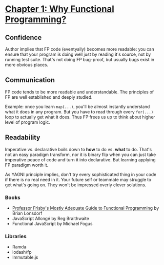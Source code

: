 # [Chapter 1: Why Functional Programming?](https://github.com/getify/Functional-Light-JS/blob/master/manuscript/ch1.md/#chapter-1-why-functional-programming)

## Confidence

Author implies that FP code (eventyally) becomes more readable: you can ensure that your program is doing well just by reading it's source, not by running test suite. That's not doing FP bug-proof, but usually bugs exist in more obvious places.

## Communication

FP code tends to be more readable and understandable. The principles of FP are well established and deeply studied.

Example: once you learn `map(...)`, you'll be almost instantly understand what it does in any program. But you have to read through every `for(...)` loop to actually get what it does. Thus FP frees us up to think about higher level of program logic.

## Readability

Imperative vs. declarative boils down to **how** to do vs. **what** to do. That's not an easy paradigm transform, nor it is binary flip when you can just take imperative peace of code and turn it into declarative. But learning applying FP paradigm worth it.

As YAGNI principle implies, don't try every sophisticated thing in your code if there is no real need in it. Your future self or teammate may struggle to get what's going on. They won't be impressed overly clever solutions.

### Books

* [Professor Frisby's Mostly Adequate Guide to Functional Programming](https://drboolean.gitbooks.io/mostly-adequate-guide-old/content/ch1.html) by Brian Lonsdorf
* JavaScript Allongé by Reg Braithwaite
* Functional JavaScript by Michael Fogus

### Libraries

* Ramda
* lodash/fp
* Immutable.js